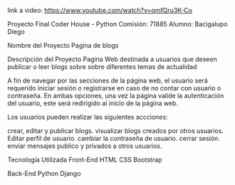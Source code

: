 link a video: https://www.youtube.com/watch?v=qmfQru3K-Co

Proyecto Final Coder House - Python
Comisión: 71885
Alumno: Bacigalupo Diego

Nombre del Proyecto
Pagina de blogs

Descripción del Proyecto
Pagina Web destinada a usuarios que deseen publicar o leer blogs sobre sobre diferentes temas de actualidad


A fin de navegar por las secciones de la página web, el usuario será requerido iniciar sesión o registrarse en caso de no contar con usuario o contraseña. En ambas opciones, una vez la página valide la autenticación del usuario, este será redirigido al inicio de la página web.

Los usuarios pueden realizar las siguientes accciones:

crear, editar y publicar blogs.
visualizar blogs creados por otros usuarios.
Editar perfil de usuario.
cambiar la contraseña de usuario.
cerrar sesión.
enviar mensajes publico y privados a otros usuarios.


Tecnología Utilizada
Front-End
HTML 
CSS 
Bootstrap

Back-End
Python 
Django 
